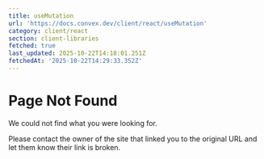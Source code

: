 ```yaml
---
title: useMutation
url: 'https://docs.convex.dev/client/react/useMutation'
category: client/react
section: client-libraries
fetched: true
last_updated: 2025-10-22T14:18:01.251Z
fetchedAt: '2025-10-22T14:29:33.352Z'
---
```

# Page Not Found

We could not find what you were looking for.

Please contact the owner of the site that linked you to the original URL and let them know their link is broken.
